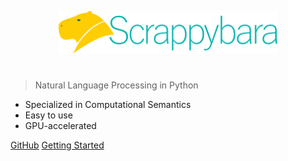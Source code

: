 <img
    src="./img/logo.svg"
    width="350"
    style="display: block; width: 350px; margin: auto; margin-bottom: 3em"
/>

> Natural Language Processing in Python

- Specialized in Computational Semantics
- Easy to use
- GPU-accelerated

[GitHub](https://github.com/ericperriard/scrappybara)
[Getting Started](../README.md)
